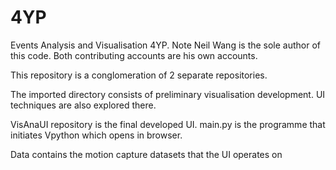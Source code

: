# 4YP
Events Analysis and Visualisation 4YP. Note Neil Wang is the sole author of this code. Both contributing accounts are his own accounts.

This repository is a conglomeration of 2 separate repositories. 

The imported directory consists of preliminary visualisation development. UI techniques are also explored there.

VisAnaUI repository is the final developed UI. main.py is the programme that initiates Vpython which opens in browser.

Data contains the motion capture datasets that the UI operates on

